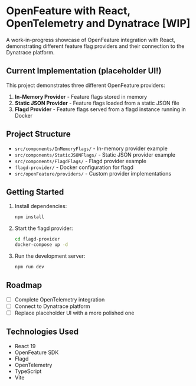 # OpenFeature with React, OpenTelemetry and Dynatrace [WIP]

A work-in-progress showcase of OpenFeature integration with React, demonstrating different feature flag providers and their connection to the Dynatrace platform.

## Current Implementation (placeholder UI!)

This project demonstrates three different OpenFeature providers:

1. **In-Memory Provider** - Feature flags stored in memory
2. **Static JSON Provider** - Feature flags loaded from a static JSON file
3. **Flagd Provider** - Feature flags served from a flagd instance running in Docker

## Project Structure

- `src/components/InMemoryFlags/` - In-memory provider example
- `src/components/StaticJSONFlags/` - Static JSON provider example
- `src/components/FlagdFlags/` - Flagd provider example
- `flagd-provider/` - Docker configuration for flagd
- `src/openFeature/providers/` - Custom provider implementations

## Getting Started

1. Install dependencies:

   ```bash
   npm install
   ```

2. Start the flagd provider:

   ```bash
   cd flagd-provider
   docker-compose up -d
   ```

3. Run the development server:
   ```bash
   npm run dev
   ```

## Roadmap

- [ ] Complete OpenTelemetry integration
- [ ] Connect to Dynatrace platform
- [ ] Replace placeholder UI with a more polished one

## Technologies Used

- React 19
- OpenFeature SDK
- Flagd
- OpenTelemetry
- TypeScript
- Vite
